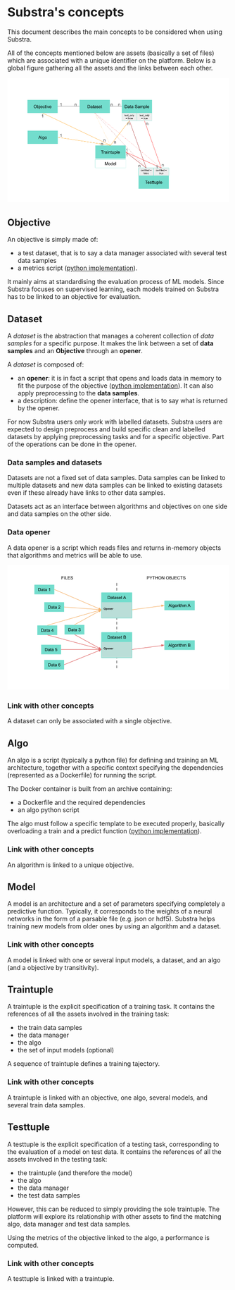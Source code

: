 # Substra's concepts

This document describes the main concepts to be considered when using Substra.

All of the concepts mentioned below are assets (basically a set of files) which are associated with a unique identifier on the platform. Below is a global figure gathering all the assets and the links between each other.

![Relationships between assets](./img/assets_relationships.png)


## Objective

An objective is simply made of:
* a test dataset, that is to say a data manager associated with several test data samples
* a metrics script ([python implementation](https://github.com/SubstraFoundation/substratools/blob/dev/docs/api.md#metrics)).

It mainly aims at standardising the evaluation process of ML models. Since Substra focuses on supervised learning, each models trained on Substra has to be linked to an objective for evaluation.

## Dataset

A *dataset* is the abstraction that manages a coherent collection of *data samples* for a specific purpose.
It makes the link between a set of **data samples** and an **Objective** through an **opener**.

A *dataset* is composed of:

- an **opener**: it is in fact a script that opens and loads data in memory to fit the purpose of the objective ([python implementation](https://github.com/SubstraFoundation/substratools/blob/dev/docs/api.md#opener)). It can also apply preprocessing to the **data samples**.   
- a description: define the opener interface, that is to say what is returned by the opener.

For now Substra users only work with labelled datasets. Substra users are expected to design preprocess and build specific clean and labelled datasets by applying preprocessing tasks and for a specific objective. Part of the operations can be done in the opener.

### Data samples and datasets

Datasets are not a fixed set of data samples. Data samples can be linked to multiple datasets and new data samples can be linked to existing datasets even if these already have links to other data samples.

Datasets act as an interface between algorithms and objectives on one side and data samples on the other side. 

### Data opener

A data opener is a script which reads files and returns in-memory objects that algorithms and metrics will be able to use.

![](./img/dataset-files-opener.png)

### Link with other concepts

A dataset can only be associated with a single objective.

## Algo

An algo is a script (typically a python file) for defining and training an ML architecture, together with a specific context specifying the dependencies (represented as a Dockerfile) for running the script.

The Docker container is built from an archive containing:
* a Dockerfile and the required dependencies
* an algo python script

The algo must follow a specific template to be executed properly, basically overloading a train and a predict function ([python implementation](https://github.com/SubstraFoundation/substratools/blob/dev/docs/api.md#algo)).

### Link with other concepts

An algorithm is linked to a unique objective.

## Model

A model is an architecture and a set of parameters specifying completely a predictive function. Typically, it corresponds to the weights of a neural networks in the form of a parsable file (e.g. json or hdf5). Substra helps training new models from older ones by using an algorithm and a dataset.

### Link with other concepts

A model is linked with one or several input models, a dataset, and an algo (and a objective by transitivity).

## Traintuple

A traintuple is the explicit specification of a training task. It contains the references of all the assets involved in the training task:
* the train data samples
* the data manager
* the algo
* the set of input models (optional)

A sequence of traintuple defines a training tajectory.

### Link with other concepts

A traintuple is linked with an objective, one algo, several models, and several train data samples.

## Testtuple

A testtuple is the explicit specification of a testing task, corresponding to the evaluation of a model on test data.  It contains the references of all the assets involved in the testing task:
* the traintuple (and therefore the model)
* the algo
* the data manager
* the test data samples

However, this can be reduced to simply providing the sole traintuple. The platform will explore its relationship with other assets to find the matching algo, data manager and test data samples.

Using the metrics of the objective linked to the algo, a performance is computed.

### Link with other concepts

A testtuple is linked with a traintuple.
